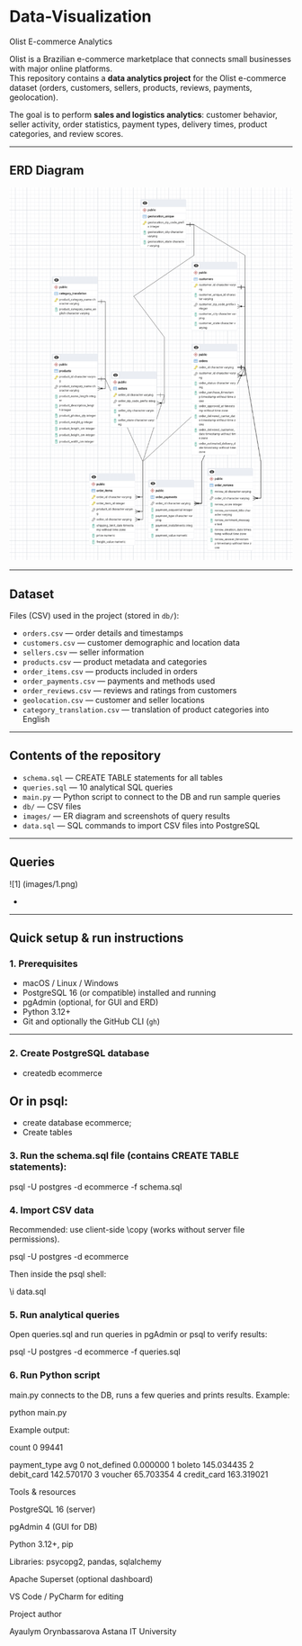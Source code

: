 # Data-Visualization  
Olist E-commerce Analytics  

Olist is a Brazilian e-commerce marketplace that connects small businesses with major online platforms.  
This repository contains a **data analytics project** for the Olist e-commerce dataset (orders, customers, sellers, products, reviews, payments, geolocation).  

The goal is to perform **sales and logistics analytics**: customer behavior, seller activity, order statistics, payment types, delivery times, product categories, and review scores.  

---

## ERD Diagram  

![ERD](images/ERD.png)  

---

## Dataset  

Files (CSV) used in the project (stored in `db/`):  

- `orders.csv` — order details and timestamps  
- `customers.csv` — customer demographic and location data  
- `sellers.csv` — seller information  
- `products.csv` — product metadata and categories  
- `order_items.csv` — products included in orders  
- `order_payments.csv` — payments and methods used  
- `order_reviews.csv` — reviews and ratings from customers  
- `geolocation.csv` — customer and seller locations  
- `category_translation.csv` — translation of product categories into English  

---

## Contents of the repository  

- `schema.sql` — CREATE TABLE statements for all tables 
- `queries.sql` — 10 analytical SQL queries  
- `main.py` — Python script to connect to the DB and run sample queries  
- `db/` — CSV files 
- `images/` — ER diagram and screenshots of query results  
- `data.sql` — SQL commands to import CSV files into PostgreSQL  

---
## Queries

![1] (images/1.png)  


-
---

## Quick setup & run instructions  

### 1. Prerequisites  
- macOS / Linux / Windows  
- PostgreSQL 16 (or compatible) installed and running  
- pgAdmin (optional, for GUI and ERD)  
- Python 3.12+  
- Git and optionally the GitHub CLI (`gh`)  

---
### 2. Create PostgreSQL database
- createdb ecommerce


## Or in psql:

- create database ecommerce;
- Create tables

### 3. Run the schema.sql file (contains CREATE TABLE statements):

psql -U postgres -d ecommerce -f schema.sql

### 4. Import CSV data

Recommended: use client-side \copy (works without server file permissions).

psql -U postgres -d ecommerce


Then inside the psql shell:

\i data.sql

### 5. Run analytical queries

Open queries.sql and run queries in pgAdmin or psql to verify results:

psql -U postgres -d ecommerce -f queries.sql

### 6. Run Python script

main.py connects to the DB, runs a few queries and prints results. Example:

python main.py


Example output:

   count
0  99441

  payment_type         avg
0  not_defined    0.000000
1       boleto  145.034435
2   debit_card  142.570170
3      voucher   65.703354
4  credit_card  163.319021

Tools & resources

PostgreSQL 16 (server)

pgAdmin 4 (GUI for DB)

Python 3.12+, pip

Libraries: psycopg2, pandas, sqlalchemy

Apache Superset (optional dashboard)

VS Code / PyCharm for editing

Project author

Ayaulym Orynbassarova
Astana IT University
